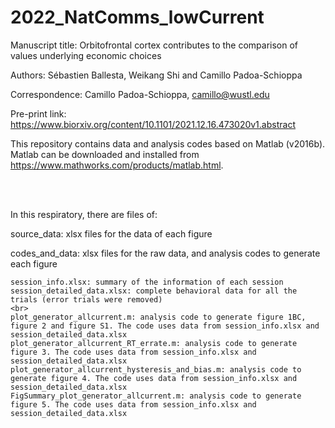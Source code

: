 # 2022_NatComms_lowCurrent
Manuscript title: Orbitofrontal cortex contributes to the comparison of values underlying economic choices

Authors: Sébastien Ballesta, Weikang Shi and Camillo Padoa-Schioppa

Correspondence: Camillo Padoa-Schioppa, camillo@wustl.edu 

Pre-print link: https://www.biorxiv.org/content/10.1101/2021.12.16.473020v1.abstract

This repository contains data and analysis codes based on Matlab (v2016b). Matlab can be downloaded and installed from https://www.mathworks.com/products/matlab.html. 

<br>
<br>
	
In this respiratory, there are files of:

source_data: xlsx files for the data of each figure 

codes_and_data: xlsx files for the raw data, and analysis codes to generate each figure
  
    session_info.xlsx: summary of the information of each session
    session_detailed_data.xlsx: complete behavioral data for all the trials (error trials were removed)
    <br>
    plot_generator_allcurrent.m: analysis code to generate figure 1BC, figure 2 and figure S1. The code uses data from session_info.xlsx and session_detailed_data.xlsx
    plot_generator_allcurrent_RT_errate.m: analysis code to generate figure 3. The code uses data from session_info.xlsx and session_detailed_data.xlsx
    plot_generator_allcurrent_hysteresis_and_bias.m: analysis code to generate figure 4. The code uses data from session_info.xlsx and session_detailed_data.xlsx
    FigSummary_plot_generator_allcurrent.m: analysis code to generate figure 5. The code uses data from session_info.xlsx and session_detailed_data.xlsx
    

  
